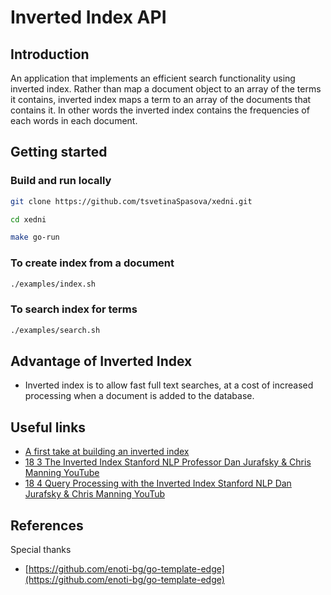 
# Inverted Index API


## Introduction

An application that implements an efficient search functionality using inverted index. Rather than map a document object to an array of the terms it contains, inverted index maps a term to an array of the documents that contains it. In other words the inverted index contains the frequencies of each words in each document.


## Getting started
### Build and run locally 

```bash
git clone https://github.com/tsvetinaSpasova/xedni.git 
```

```bash
cd xedni
```

```bash
make go-run
```

### To create index from a document 
```bash
./examples/index.sh
```

### To search index for terms
```bash
./examples/search.sh
```

## Advantage of Inverted Index
 - Inverted index is to allow fast full text searches, at a cost of increased processing when a document is added to the database.

## Useful links
- [A first take at building an inverted index](https://nlp.stanford.edu/IR-book/html/htmledition/a-first-take-at-building-an-inverted-index-1.html)
- [18 3 The Inverted Index Stanford NLP Professor Dan Jurafsky & Chris Manning YouTube](https://www.youtube.com/watch?v=bnP6TsqyF30&ab_channel=AdityaAmbasth)
- [18 4 Query Processing with the Inverted Index Stanford NLP Dan Jurafsky & Chris Manning YouTub](https://www.youtube.com/watch?v=B-e297yK50U&ab_channel=AdityaAmbasth)

## References
Special thanks

- [https://github.com/enoti-bg/go-template-edge](https://github.com/enoti-bg/go-template-edge)